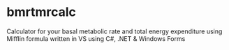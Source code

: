 # bmrtmrcalc
Calculator for your basal metabolic rate and total energy expenditure using Mifflin formula
written in VS using C#, .NET & Windows Forms
